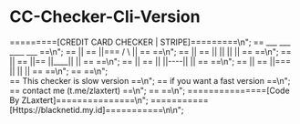 # CC-Checker-Cli-Version
 =========[CREDIT CARD CHECKER | STRIPE]=========\n";
 ==      ___        ___    ____    ___         ==\n";
 ==     ||   ==   ||===   /    \  ||   ==      ==\n";
 ==     ||    ==  ||     ||    || ||    ==     ==\n";
 ==     ||    ==  ||==   ||____|| ||    ==     ==\n";
 ==     ||   ==   ||     ||----|| ||   ==      ==\n";
 ==     || ==     ||===  ||    || || ==        ==\n";
 ==                                            ==\n";  
 ==        This checker is slow version        ==\n";
 ==         if you want a fast version         ==\n";
 ==         contact me (t.me/zlaxtert)         ==\n";
 ==                                            ==\n";
 ===============[Code By ZLaxtert]===============\n";
 ===========[Https://blacknetid.my.id]===========\n\n";
